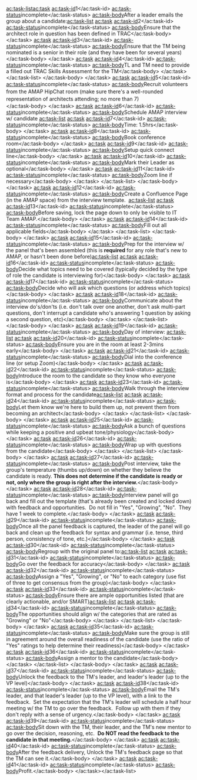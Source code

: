 <ac:task-list><ac:task>
<ac:task-id>1</ac:task-id>
<ac:task-status>incomplete</ac:task-status>
<ac:task-body>After a leader emails the group about a candidate:<ac:task-list>
<ac:task>
<ac:task-id>2</ac:task-id>
<ac:task-status>incomplete</ac:task-status>
<ac:task-body><span><span>Ensure&nbsp;that&nbsp;the architect role in question has been defined in TRAC</span></span></ac:task-body>
</ac:task>
<ac:task>
<ac:task-id>3</ac:task-id>
<ac:task-status>incomplete</ac:task-status>
<ac:task-body><span><span>Ensure&nbsp;that the TM being nominated is a senior in their role (and they have been for several years)</span></span></ac:task-body>
</ac:task>
<ac:task>
<ac:task-id>4</ac:task-id>
<ac:task-status>incomplete</ac:task-status>
<ac:task-body><span><span>TL and TM need to provide a filled out TRAC Skills Assessment for the TM</span></span></ac:task-body>
</ac:task>
</ac:task-list>
</ac:task-body>
</ac:task>
<ac:task>
<ac:task-id>5</ac:task-id>
<ac:task-status>incomplete</ac:task-status>
<ac:task-body><span><span><span style="line-height: 1.4285715;">Recruit volunteers from the AMAP HipChat room (make sure there's a well-rounded representation of architects attending; no more than 7)</span></span></span><span><br></span></ac:task-body>
</ac:task>
<ac:task>
<ac:task-id>6</ac:task-id>
<ac:task-status>incomplete</ac:task-status>
<ac:task-body><span>Schedule AMAP interview w/ candidate&nbsp;</span><ac:task-list>
<ac:task>
<ac:task-id>7</ac:task-id>
<ac:task-status>incomplete</ac:task-status>
<ac:task-body><span>Time: 1.5hrs</span></ac:task-body>
</ac:task>
<ac:task>
<ac:task-id>8</ac:task-id>
<ac:task-status>incomplete</ac:task-status>
<ac:task-body><span>Book conference room</span></ac:task-body>
</ac:task>
<ac:task>
<ac:task-id>9</ac:task-id>
<ac:task-status>incomplete</ac:task-status>
<ac:task-body><span>Setup quick connect line</span></ac:task-body>
</ac:task>
<ac:task>
<ac:task-id>10</ac:task-id>
<ac:task-status>incomplete</ac:task-status>
<ac:task-body><span>Mark their Leader as optional</span></ac:task-body>
</ac:task>
<ac:task>
<ac:task-id>11</ac:task-id>
<ac:task-status>incomplete</ac:task-status>
<ac:task-body><span>Zoom line if necessary</span></ac:task-body>
</ac:task>
</ac:task-list>
</ac:task-body>
</ac:task>
<ac:task>
<ac:task-id>12</ac:task-id>
<ac:task-status>incomplete</ac:task-status>
<ac:task-body><span>Create a Confluence Page (in the AMAP space) from the interview template. &nbsp;</span><ac:task-list>
<ac:task>
<ac:task-id>13</ac:task-id>
<ac:task-status>incomplete</ac:task-status>
<ac:task-body><span>Before saving, lock the page down to only be visible to IT Team AMAP.</span></ac:task-body>
</ac:task>
<ac:task>
<ac:task-id>14</ac:task-id>
<ac:task-status>incomplete</ac:task-status>
<ac:task-body><span>Fill out all applicable fields</span></ac:task-body>
</ac:task>
</ac:task-list>
</ac:task-body>
</ac:task>
<ac:task>
<ac:task-id>15</ac:task-id>
<ac:task-status>incomplete</ac:task-status>
<ac:task-body><span>Prep for the interview w/ the panel that's been assembled (this is&nbsp;<strong>required</strong> for any role that's new to AMAP, or hasn't been done before)</span><ac:task-list>
<ac:task>
<ac:task-id>16</ac:task-id>
<ac:task-status>incomplete</ac:task-status>
<ac:task-body><span>Decide what topics need to be covered (typically decided by the type of role the candidate is interviewing for)</span></ac:task-body>
</ac:task>
<ac:task>
<ac:task-id>17</ac:task-id>
<ac:task-status>incomplete</ac:task-status>
<ac:task-body><span>Decide who will ask which questions (or address which topics)</span></ac:task-body>
</ac:task>
<ac:task>
<ac:task-id>18</ac:task-id>
<ac:task-status>incomplete</ac:task-status>
<ac:task-body><span>Communicate about the interview do's/don'ts (i.e. don't talk over one another, don't ask multi-part questions, don't interrupt a candidate who's answering 1 question by asking a second question, etc)</span></ac:task-body>
</ac:task>
</ac:task-list>
</ac:task-body>
</ac:task>
<ac:task>
<ac:task-id>19</ac:task-id>
<ac:task-status>incomplete</ac:task-status>
<ac:task-body><span>Day of interview:&nbsp;</span><ac:task-list>
<ac:task>
<ac:task-id>20</ac:task-id>
<ac:task-status>incomplete</ac:task-status>
<ac:task-body><span>Ensure you are in the room at least 2-3mins early</span></ac:task-body>
</ac:task>
<ac:task>
<ac:task-id>21</ac:task-id>
<ac:task-status>incomplete</ac:task-status>
<ac:task-body><span>Dial into the conference line (or setup Zoom)</span></ac:task-body>
</ac:task>
<ac:task>
<ac:task-id>22</ac:task-id>
<ac:task-status>incomplete</ac:task-status>
<ac:task-body><span>Introduce the room to the candidate so they know who everyone is</span></ac:task-body>
</ac:task>
<ac:task>
<ac:task-id>23</ac:task-id>
<ac:task-status>incomplete</ac:task-status>
<ac:task-body><span>Walk through the interview format and process for the candidate</span><ac:task-list>
<ac:task>
<ac:task-id>24</ac:task-id>
<ac:task-status>incomplete</ac:task-status>
<ac:task-body><span>Let them know we're here to build them up, not prevent them from becoming an architect</span></ac:task-body>
</ac:task>
</ac:task-list>
</ac:task-body>
</ac:task>
<ac:task>
<ac:task-id>25</ac:task-id>
<ac:task-status>incomplete</ac:task-status>
<ac:task-body><span>Ask a bunch of questions while keeping a positive and upbeat tone/physiology</span></ac:task-body>
</ac:task>
<ac:task>
<ac:task-id>26</ac:task-id>
<ac:task-status>incomplete</ac:task-status>
<ac:task-body><span>Wrap up with questions from the candidate</span></ac:task-body>
</ac:task>
</ac:task-list>
</ac:task-body>
</ac:task>
<ac:task>
<ac:task-id>27</ac:task-id>
<ac:task-status>incomplete</ac:task-status>
<ac:task-body><span>Post interview, take the group's temperature (thumbs up/down) on whether they believe the candidate is ready.&nbsp;<strong>This does not determine if the candidate is ready or not, only where the group is right after the interview.</strong></span></ac:task-body>
</ac:task>
<ac:task>
<ac:task-id>28</ac:task-id>
<ac:task-status>incomplete</ac:task-status>
<ac:task-body><span>Interview panel will go back and fill out the template (that's already been created and locked down) with feedback and opportunities. &nbsp;Do not fill in &quot;Yes&quot;, &quot;Growing&quot;, &quot;No&quot;. &nbsp;They have 1 week to complete.</span></ac:task-body>
</ac:task>
<ac:task>
<ac:task-id>29</ac:task-id>
<ac:task-status>incomplete</ac:task-status>
<ac:task-body><span>Once all the panel feedback is captured, the leader of the panel will go back and clean up the feedback for syntax and grammar (i.e. tense, third person, consistency of tone, etc.)</span></ac:task-body>
</ac:task>
<ac:task>
<ac:task-id>30</ac:task-id>
<ac:task-status>incomplete</ac:task-status>
<ac:task-body><span>Regroup with the original panel to:</span><ac:task-list>
<ac:task>
<ac:task-id>31</ac:task-id>
<ac:task-status>incomplete</ac:task-status>
<ac:task-body><span>Go over the feedback for accuracy</span></ac:task-body>
</ac:task>
<ac:task>
<ac:task-id>32</ac:task-id>
<ac:task-status>incomplete</ac:task-status>
<ac:task-body><span>Assign a &quot;Yes&quot;, &quot;Growing&quot;, or &quot;No&quot; to each category (use fist of three to get consensus from the group)</span></ac:task-body>
</ac:task>
<ac:task>
<ac:task-id>33</ac:task-id>
<ac:task-status>incomplete</ac:task-status>
<ac:task-body>Ensure there are ample opportunities listed (that are clearly actionable, and/or SMART)<ac:task-list>
<ac:task>
<ac:task-id>34</ac:task-id>
<ac:task-status>incomplete</ac:task-status>
<ac:task-body>The opportunities should align w/ the categories that are rated as &quot;Growing&quot; or &quot;No&quot;</ac:task-body>
</ac:task>
</ac:task-list>
</ac:task-body>
</ac:task>
<ac:task>
<ac:task-id>35</ac:task-id>
<ac:task-status>incomplete</ac:task-status>
<ac:task-body>Make sure the group is still in agreement around the overall readiness of the candidate (use the ratio of &quot;Yes&quot; ratings to help determine their readiness)</ac:task-body>
</ac:task>
<ac:task>
<ac:task-id>36</ac:task-id>
<ac:task-status>incomplete</ac:task-status>
<ac:task-body>Assign a mentor to the candidate</ac:task-body>
</ac:task>
</ac:task-list>
</ac:task-body>
</ac:task>
<ac:task>
<ac:task-id>37</ac:task-id>
<ac:task-status>incomplete</ac:task-status>
<ac:task-body>Unlock the feedback to the TM's leader, and leader's leader (up to the VP level)</ac:task-body>
</ac:task>
<ac:task>
<ac:task-id>38</ac:task-id>
<ac:task-status>incomplete</ac:task-status>
<ac:task-body>Email the TM's leader, and that leader's leader (up to the VP level), with a link to the feedback. &nbsp;Set the expectation that the TM's leader will schedule a half hour meeting w/ the TM to go over the feedback. &nbsp;Follow up with them if they don't reply with a sense of urgency.</ac:task-body>
</ac:task>
<ac:task>
<ac:task-id>39</ac:task-id>
<ac:task-status>incomplete</ac:task-status>
<ac:task-body>Sit down with the TM, their leader, and the TM's new mentor to go over the decision, reasoning, etc. &nbsp;<strong>Do NOT read the feedback to the candidate in that meeting.</strong></ac:task-body>
</ac:task>
<ac:task>
<ac:task-id>40</ac:task-id>
<ac:task-status>incomplete</ac:task-status>
<ac:task-body>After the feedback delivery, Unlock the TM's feedback page so that the TM can see it.</ac:task-body>
</ac:task>
<ac:task>
<ac:task-id>41</ac:task-id>
<ac:task-status>incomplete</ac:task-status>
<ac:task-body>Profit.</ac:task-body>
</ac:task></ac:task-list>

